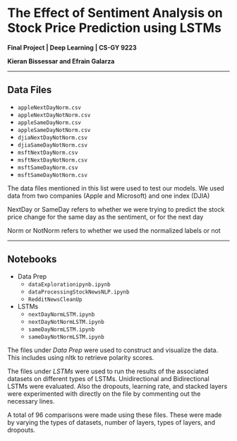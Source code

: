 # The Effect of Sentiment Analysis on Stock Price Prediction using LSTMs
**Final Project | Deep Learning | CS-GY 9223**

**Kieran Bissessar and Efrain Galarza**

---

## Data Files
* `appleNextDayNorm.csv` 
* `appleNextDayNotNorm.csv`
* `appleSameDayNorm.csv`
* `appleSameDayNotNorm.csv`
* `djiaNextDayNotNorm.csv`
* `djiaSameDayNotNorm.csv`
* `msftNextDayNorm.csv`
* `msftNextDayNotNorm.csv`
* `msftSameDayNorm.csv`
* `msftSameDayNotNorm.csv`

The data files mentioned in this list were used to test our models. We used data from two companies (Apple and Microsoft) and one index (DJIA)

NextDay or SameDay refers to whether we were trying to predict the stock price change for the same day as the sentiment, or for the next day

Norm or NotNorm refers to whether we used the normalized labels or not 

---

## Notebooks
* Data Prep
	* `dataExplorationipynb.ipynb`
	* `dataProcessingStockNewsNLP.ipynb`
	* `RedditNewsCleanUp`
* LSTMs
	* `nextDayNormLSTM.ipynb`
	* `nextDayNotNormLSTM.ipynb`
	* `sameDayNormLSTM.ipynb`
	* `sameDayNotNormLSTM.ipynb`

The files under *Data Prep* were used to construct and visualize the data. This includes using nltk to retrieve polarity scores.

The files under *LSTMs* were used to run the results of the associated datasets on different types of LSTMs. Unidirectional and Bidirectional LSTMs were evaluated. Also the dropouts, learning rate, and stacked layers were experimented with directly on the file by commenting out the necessary lines.

A total of 96 comparisons were made using these files. These were made by varying the types of datasets, number of layers, types of layers, and dropouts.
